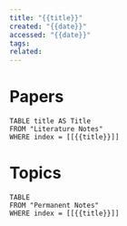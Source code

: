 ```yaml
---
title: "{{title}}"
created: "{{date}}"
accessed: "{{date}}"
tags: 
related:
---
```


# Papers

```dataview
TABLE title AS Title
FROM "Literature Notes"
WHERE index = [[{{title}}]]
```

# Topics

```dataview
TABLE
FROM "Permanent Notes"
WHERE index = [[{{title}}]]
```
